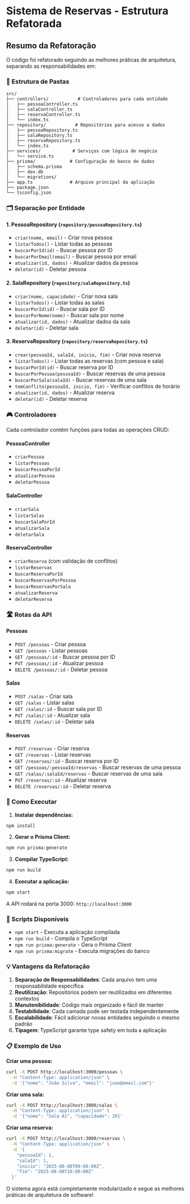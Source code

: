 # Sistema de Reservas - Estrutura Refatorada

## Resumo da Refatoração

O código foi refatorado seguindo as melhores práticas de arquitetura, separando as responsabilidades em:

### 📁 Estrutura de Pastas

```
src/
├── controllers/           # Controladores para cada entidade
│   ├── pessoaController.ts
│   ├── salaController.ts
│   ├── reservaController.ts
│   └── index.ts
├── repository/           # Repositórios para acesso a dados
│   ├── pessoaRepository.ts
│   ├── salaRepository.ts
│   ├── reservaRepository.ts
│   └── index.ts
├── services/            # Serviços com lógica de negócio
│   └── service.ts
├── prisma/             # Configuração do banco de dados
│   ├── schema.prisma
│   ├── dev.db
│   └── migrations/
├── app.ts              # Arquivo principal da aplicação
├── package.json
└── tsconfig.json
```

### 🗂️ Separação por Entidade

#### 1. **PessoaRepository** (`repository/pessoaRepository.ts`)
- `criar(nome, email)` - Criar nova pessoa
- `listarTodos()` - Listar todas as pessoas
- `buscarPorId(id)` - Buscar pessoa por ID
- `buscarPorEmail(email)` - Buscar pessoa por email
- `atualizar(id, dados)` - Atualizar dados da pessoa
- `deletar(id)` - Deletar pessoa

#### 2. **SalaRepository** (`repository/salaRepository.ts`)
- `criar(nome, capacidade)` - Criar nova sala
- `listarTodos()` - Listar todas as salas
- `buscarPorId(id)` - Buscar sala por ID
- `buscarPorNome(nome)` - Buscar sala por nome
- `atualizar(id, dados)` - Atualizar dados da sala
- `deletar(id)` - Deletar sala

#### 3. **ReservaRepository** (`repository/reservaRepository.ts`)
- `crear(pessoaId, salaId, inicio, fim)` - Criar nova reserva
- `listarTodos()` - Listar todas as reservas (com pessoa e sala)
- `buscarPorId(id)` - Buscar reserva por ID
- `buscarPorPessoa(pessoaId)` - Buscar reservas de uma pessoa
- `buscarPorSala(salaId)` - Buscar reservas de uma sala
- `temConflito(pessoaId, inicio, fim)` - Verificar conflitos de horário
- `atualizar(id, dados)` - Atualizar reserva
- `deletar(id)` - Deletar reserva

### 🎮 Controladores

Cada controlador contém funções para todas as operações CRUD:

#### PessoaController
- `criarPessoa`
- `listarPessoas`
- `buscarPessoaPorId`
- `atualizarPessoa`
- `deletarPessoa`

#### SalaController
- `criarSala`
- `listarSalas`
- `buscarSalaPorId`
- `atualizarSala`
- `deletarSala`

#### ReservaController
- `criarReserva` (com validação de conflitos)
- `listarReservas`
- `buscarReservaPorId`
- `buscarReservasPorPessoa`
- `buscarReservasPorSala`
- `atualizarReserva`
- `deletarReserva`

### 🛣️ Rotas da API

#### Pessoas
- `POST /pessoas` - Criar pessoa
- `GET /pessoas` - Listar pessoas
- `GET /pessoas/:id` - Buscar pessoa por ID
- `PUT /pessoas/:id` - Atualizar pessoa
- `DELETE /pessoas/:id` - Deletar pessoa

#### Salas
- `POST /salas` - Criar sala
- `GET /salas` - Listar salas
- `GET /salas/:id` - Buscar sala por ID
- `PUT /salas/:id` - Atualizar sala
- `DELETE /salas/:id` - Deletar sala

#### Reservas
- `POST /reservas` - Criar reserva
- `GET /reservas` - Listar reservas
- `GET /reservas/:id` - Buscar reserva por ID
- `GET /pessoas/:pessoaId/reservas` - Buscar reservas de uma pessoa
- `GET /salas/:salaId/reservas` - Buscar reservas de uma sala
- `PUT /reservas/:id` - Atualizar reserva
- `DELETE /reservas/:id` - Deletar reserva

### 🚀 Como Executar

1. **Instalar dependências:**
```bash
npm install
```

2. **Gerar o Prisma Client:**
```bash
npm run prisma:generate
```

3. **Compilar TypeScript:**
```bash
npm run build
```

4. **Executar a aplicação:**
```bash
npm start
```

A API rodará na porta 3000: `http://localhost:3000`

### 🔧 Scripts Disponíveis

- `npm start` - Executa a aplicação compilada
- `npm run build` - Compila o TypeScript
- `npm run prisma:generate` - Gera o Prisma Client
- `npm run prisma:migrate` - Executa migrações do banco

### 💡 Vantagens da Refatoração

1. **Separação de Responsabilidades**: Cada arquivo tem uma responsabilidade específica
2. **Reutilização**: Repositórios podem ser reutilizados em diferentes contextos
3. **Manutenibilidade**: Código mais organizado e fácil de manter
4. **Testabilidade**: Cada camada pode ser testada independentemente
5. **Escalabilidade**: Fácil adicionar novas entidades seguindo o mesmo padrão
6. **Tipagem**: TypeScript garante type safety em toda a aplicação

### 📋 Exemplo de Uso

**Criar uma pessoa:**
```bash
curl -X POST http://localhost:3000/pessoas \
  -H "Content-Type: application/json" \
  -d '{"nome": "João Silva", "email": "joao@email.com"}'
```

**Criar uma sala:**
```bash
curl -X POST http://localhost:3000/salas \
  -H "Content-Type: application/json" \
  -d '{"nome": "Sala A1", "capacidade": 20}'
```

**Criar uma reserva:**
```bash
curl -X POST http://localhost:3000/reservas \
  -H "Content-Type: application/json" \
  -d '{
    "pessoaId": 1,
    "salaId": 1,
    "inicio": "2025-08-08T09:00:00Z",
    "fim": "2025-08-08T10:00:00Z"
  }'
```

O sistema agora está completamente modularizado e segue as melhores práticas de arquitetura de software!
